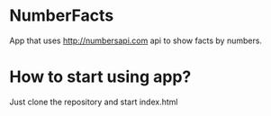 # NumberFacts
App that uses http://numbersapi.com api to show facts by numbers.

# How to start using app?
Just clone the repository and start index.html
